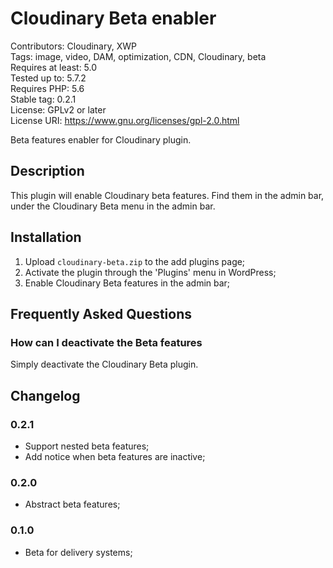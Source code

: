 # Cloudinary Beta enabler

Contributors: Cloudinary, XWP  
Tags: image, video, DAM, optimization, CDN, Cloudinary, beta  
Requires at least: 5.0  
Tested up to: 5.7.2  
Requires PHP: 5.6  
Stable tag: 0.2.1  
License: GPLv2 or later  
License URI: https://www.gnu.org/licenses/gpl-2.0.html  

Beta features enabler for Cloudinary plugin.

## Description

This plugin will enable Cloudinary beta features. Find them in the admin bar, under the Cloudinary Beta menu in the
admin bar.

## Installation

1. Upload `cloudinary-beta.zip` to the add plugins page;
1. Activate the plugin through the 'Plugins' menu in WordPress;
1. Enable Cloudinary Beta features in the admin bar;

## Frequently Asked Questions

### How can I deactivate the Beta features

Simply deactivate the Cloudinary Beta plugin.

## Changelog

### 0.2.1

* Support nested beta features;
* Add notice when beta features are inactive;

### 0.2.0

* Abstract beta features;

### 0.1.0

* Beta for delivery systems;
